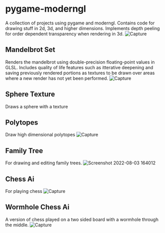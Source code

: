 # pygame-moderngl
A collection of projects using pygame and moderngl.
Contains code for drawing stuff in 2d, 3d, and higher dimensions.
Implements depth peeling for order dependent transparency when rendering in 3d.
![Capture](https://user-images.githubusercontent.com/11195846/172716025-1e8a9221-5a7d-4466-9343-f100a9b99c2b.PNG)
## Mandelbrot Set
Renders the mandelbrot using double-precision floating-point values in GLSL.
Includes quality of life features such as itterative deepening and saving previously rendered portions as textures to be drawn over areas where a new render has not yet been performed.
![Capture](https://user-images.githubusercontent.com/11195846/170892291-152ace4d-a685-4692-bf91-c6b59557e4f5.PNG)
## Sphere Texture
Draws a sphere with a texture
## Polytopes
Draw high dimensional polytopes
![Capture](https://user-images.githubusercontent.com/11195846/170892182-914e0974-6198-4663-b489-115519959318.PNG)
## Family Tree
For drawing and editing family trees.
![Screenshot 2022-08-03 164012](https://user-images.githubusercontent.com/11195846/182650886-51f0c9cd-9526-4aa4-996b-6f6ac465b478.png)
## Chess Ai
For playing chess
![Capture](https://user-images.githubusercontent.com/11195846/172492421-4f6cf747-c8ce-4265-b872-43f17b39dc6f.PNG)
## Wormhole Chess Ai
A version of chess played on a two sided board with a wormhole through the middle.
![Capture](https://user-images.githubusercontent.com/11195846/172842939-0a22de29-aeee-4322-8abf-14dff54e86cf.PNG)
